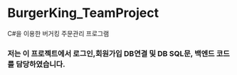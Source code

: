 # BurgerKing_TeamProject
C#을 이용한 버거킹 주문관리 프로그램

### 저는 이 프로젝트에서 로그인,회원가입 DB연결 및 DB SQL문, 백엔드 코드를 담당하였습니다.
